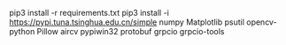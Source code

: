 pip3 install -r requirements.txt
pip3 install -i https://pypi.tuna.tsinghua.edu.cn/simple numpy Matplotlib psutil opencv-python Pillow aircv pypiwin32 protobuf grpcio grpcio-tools